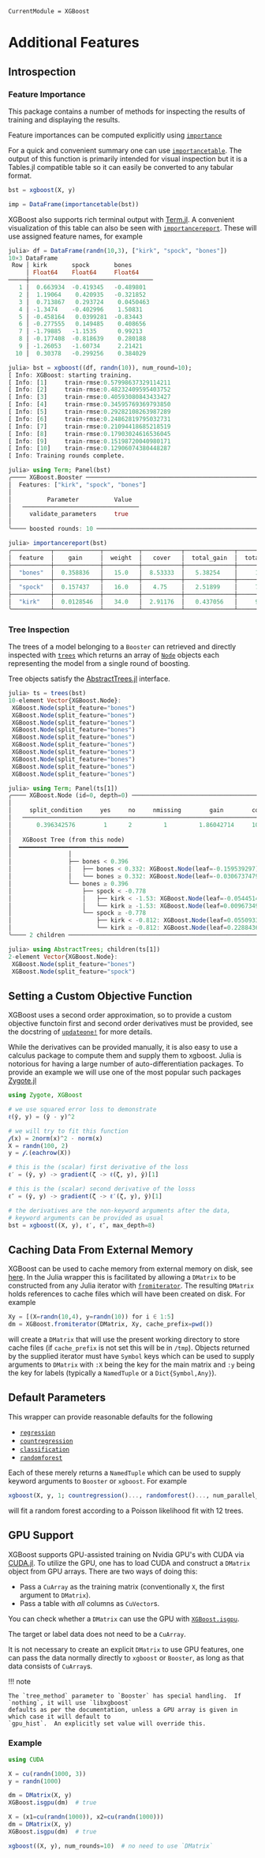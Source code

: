 ```@meta
CurrentModule = XGBoost
```

# Additional Features


## Introspection

### Feature Importance

This package contains a number of methods for inspecting the results of training and displaying the results.

Feature importances can be computed explicitly using [`importance`](@ref)

For a quick and convenient summary one can use [`importancetable`](@ref).  The output of this
function is primarily intended for visual inspection but it is a Tables.jl compatible table so it
can easily be converted to any tabular format.
```julia
bst = xgboost(X, y)

imp = DataFrame(importancetable(bst))
```

XGBoost also supports rich terminal output with [Term.jl](https://github.com/FedeClaudi/Term.jl).
A convenient visualization of this table can also be seen with [`importancereport`](@ref).  These
will use assigned feature names, for example
```julia
julia> df = DataFrame(randn(10,3), ["kirk", "spock", "bones"])
10×3 DataFrame
 Row │ kirk       spock       bones      
     │ Float64    Float64     Float64    
─────┼───────────────────────────────────
   1 │  0.663934  -0.419345   -0.489801
   2 │  1.19064    0.420935   -0.321852
   3 │  0.713867   0.293724    0.0450463
   4 │ -1.3474    -0.402996    1.50831
   5 │ -0.458164   0.0399281  -0.83443
   6 │ -0.277555   0.149485    0.408656
   7 │ -1.79885   -1.1535      0.99213
   8 │ -0.177408  -0.818639    0.280188
   9 │ -1.26053   -1.60734     2.21421
  10 │  0.30378   -0.299256    0.384029

julia> bst = xgboost((df, randn(10)), num_round=10);
[ Info: XGBoost: starting training.
[ Info: [1]     train-rmse:0.57998637329114211
[ Info: [2]     train-rmse:0.48232409595403752
[ Info: [3]     train-rmse:0.40593080843433427
[ Info: [4]     train-rmse:0.34595769369793850
[ Info: [5]     train-rmse:0.29282108263987289
[ Info: [6]     train-rmse:0.24862819795032731
[ Info: [7]     train-rmse:0.21094418685218519
[ Info: [8]     train-rmse:0.17903024616536045
[ Info: [9]     train-rmse:0.15198720040980171
[ Info: [10]    train-rmse:0.12906074380448287
[ Info: Training rounds complete.

julia> using Term; Panel(bst)
╭──── XGBoost.Booster ─────────────────────────────────────────────────────────────────╮
│  Features: ["kirk", "spock", "bones"]                                                │
│                                                                                      │
│          Parameter          Value                                                    │
│   ─────────────────────────────────                                                  │
│     validate_parameters     true                                                     │
│                                                                                      │
╰──── boosted rounds: 10 ──────────────────────────────────────────────────────────────╯

julia> importancereport(bst)
╭───────────┬─────────────┬──────────┬───────────┬──────────────┬───────────────╮
│  feature  │    gain     │  weight  │   cover   │  total_gain  │  total_cover  │
├───────────┼─────────────┼──────────┼───────────┼──────────────┼───────────────┤
│  "bones"  │  0.358836   │   15.0   │  8.53333  │   5.38254    │     128.0     │
├───────────┼─────────────┼──────────┼───────────┼──────────────┼───────────────┤
│  "spock"  │  0.157437   │   16.0   │   4.75    │   2.51899    │     76.0      │
├───────────┼─────────────┼──────────┼───────────┼──────────────┼───────────────┤
│  "kirk"   │  0.0128546  │   34.0   │  2.91176  │   0.437056   │     99.0      │
╰───────────┴─────────────┴──────────┴───────────┴──────────────┴───────────────╯
```

### Tree Inspection
The trees of a model belonging to a `Booster` can retrieved and directly inspected with
[`trees`](@ref) which returns an array of [`Node`](@ref) objects each representing the model
from a single round of boosting.

Tree objects satisfy the [AbstractTrees.jl](https://github.com/JuliaCollections/AbstractTrees.jl)
interface.

```julia
julia> ts = trees(bst)
10-element Vector{XGBoost.Node}:
 XGBoost.Node(split_feature="bones")
 XGBoost.Node(split_feature="bones")
 XGBoost.Node(split_feature="bones")
 XGBoost.Node(split_feature="bones")
 XGBoost.Node(split_feature="bones")
 XGBoost.Node(split_feature="bones")
 XGBoost.Node(split_feature="bones")
 XGBoost.Node(split_feature="bones")
 XGBoost.Node(split_feature="bones")
 XGBoost.Node(split_feature="bones")

julia> using Term; Panel(ts[1])
╭──── XGBoost.Node (id=0, depth=0) ────────────────────────────────────────────────────╮
│                                                                                      │
│     split_condition     yes     no     nmissing        gain        cover             │
│   ────────────────────────────────────────────────────────────────────────           │
│       0.396342576        1      2         1         1.86042714     10.0              │
│                                                                                      │
│   XGBoost Tree (from this node)                                                      │
│  ━━━━━━━━━━━━━━━━━━━━━━━━━━━━━━━                                                     │
│                │                                                                     │
│                ├── bones < 0.396                                                     │
│                │   ├── bones < 0.332: XGBoost.Node(leaf=-0.159539297)                │
│                │   └── bones ≥ 0.332: XGBoost.Node(leaf=-0.0306737479)               │
│                └── bones ≥ 0.396                                                     │
│                    ├── spock < -0.778                                                │
│                    │   ├── kirk < -1.53: XGBoost.Node(leaf=-0.0544514731)            │
│                    │   └── kirk ≥ -1.53: XGBoost.Node(leaf=0.00967349485)            │
│                    └── spock ≥ -0.778                                                │
│                        ├── kirk < -0.812: XGBoost.Node(leaf=0.0550933369)            │
│                        └── kirk ≥ -0.812: XGBoost.Node(leaf=0.228843644)             │
╰──── 2 children ──────────────────────────────────────────────────────────────────────╯

julia> using AbstractTrees; children(ts[1])
2-element Vector{XGBoost.Node}:
 XGBoost.Node(split_feature="bones")
 XGBoost.Node(split_feature="spock")
```

## Setting a Custom Objective Function
XGBoost uses a second order approximation, so to provide a custom objective functoin first and
second order derivatives must be provided, see the docstring of [`updateone!`](@ref) for more
details.

While the derivatives can be provided manually, it is also easy to use a calculus package to compute
them and supply them to xgboost.  Julia is notorious for having a large number of
auto-differentiation packages.  To provide an example we will use one of the most popular such
packages [Zygote.jl](https://github.com/FluxML/Zygote.jl)
```julia
using Zygote, XGBoost

# we use squared error loss to demonstrate
ℓ(ŷ, y) = (ŷ - y)^2

# we will try to fit this function
𝒻(x) = 2norm(x)^2 - norm(x)
X = randn(100, 2)
y = 𝒻.(eachrow(X))

# this is the (scalar) first derivative of the loss
ℓ′ = (ŷ, y) -> gradient(ζ -> ℓ(ζ, y), ŷ)[1]

# this is the (scalar) second derivative of the losss
ℓ″ = (ŷ, y) -> gradient(ζ -> ℓ′(ζ, y), ŷ)[1]

# the derivatives are the non-keyword arguments after the data,
# keyword arguments can be provided as usual
bst = xgboost((X, y), ℓ′, ℓ″, max_depth=8)
```

## Caching Data From External Memory
XGBoost can be used to cache memory from external memory on disk, see
[here](https://xgboost.readthedocs.io/en/stable/tutorials/external_memory.html).  In the Julia
wrapper this is facilitated by allowing a `DMatrix` to be constructed from any Julia iterator with
[`fromiterator`](@ref).  The resulting `DMatrix` holds references to cache files which will have
been created on disk.  For example
```julia
Xy = [(X=randn(10,4), y=randn(10)) for i ∈ 1:5]
dm = XGBoost.fromiterator(DMatrix, Xy, cache_prefix=pwd())
```
will create a `DMatrix` that will use the present working directory to store cache files (if
`cache_prefix` is not set this will be in `/tmp`).  Objects returned by the supplied iterator must
have `Symbol` keys which can be used to supply arguments to `DMatrix` with `:X` being the key for
the main matrix and `:y` being the key for labels (typically a `NamedTuple` or a
`Dict{Symbol,Any}`).


## Default Parameters
This wrapper can provide reasonable defaults for the following
- [`regression`](@ref)
- [`countregression`](@ref)
- [`classification`](@ref)
- [`randomforest`](@ref)

Each of these merely returns a `NamedTuple` which can be used to supply keyword arguments to
`Booster` or `xgboost`.  For example
```julia
xgboost(X, y, 1; countregression()..., randomforest()..., num_parallel_tree=12)
```
will fit a random forest according to a Poisson likelihood fit with 12 trees.


## GPU Support
XGBoost supports GPU-assisted training on Nvidia GPU's with CUDA via
[CUDA.jl](https://github.com/JuliaGPU/CUDA.jl).  To utilize the GPU, one has to load CUDA and construct a
`DMatrix` object from GPU arrays.  There are two ways of doing this:
- Pass a `CuArray` as the training matrix (conventionally `X`, the first argument to `DMatrix`).
- Pass a table with *all* columns as `CuVector`s.

You can check whether a `DMatrix` can use the GPU with [`XGBoost.isgpu`](@ref).

The target or label data does not need to be a `CuArray`.

It is not necessary to create an explicit `DMatrix` to use GPU features, one can pass the data
normally directly to `xgboost` or `Booster`, as long as that data consists of `CuArray`s.

!!! note

    The `tree_method` parameter to `Booster` has special handling.  If `nothing`, it will use `libxgboost`
    defaults as per the documentation, unless a GPU array is given in which case it will default to
    `gpu_hist`.  An explicitly set value will override this.

### Example
```julia
using CUDA

X = cu(randn(1000, 3))
y = randn(1000)

dm = DMatrix(X, y)
XGBoost.isgpu(dm)  # true

X = (x1=cu(randn(1000)), x2=cu(randn(1000)))
dm = DMatrix(X, y)
XGBoost.isgpu(dm)  # true

xgboost((X, y), num_rounds=10)  # no need to use `DMatrix`
```
